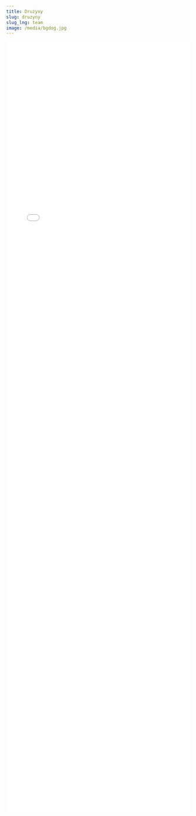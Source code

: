 ```yaml
---
title: Drużyny
slug: druzyny
slug_lng: team
image: /media/bgdog.jpg
---
```

<embed src="/media/ts.pdf#toolbar=0&navpanes=0" width="100%" height="2100px" />